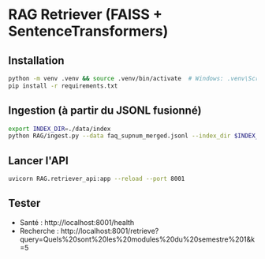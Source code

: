 # RAG Retriever (FAISS + SentenceTransformers)

## Installation
```bash
python -m venv .venv && source .venv/bin/activate  # Windows: .venv\Scripts\activate
pip install -r requirements.txt
```

## Ingestion (à partir du JSONL fusionné)
```bash
export INDEX_DIR=./data/index
python RAG/ingest.py --data faq_supnum_merged.jsonl --index_dir $INDEX_DIR
```

## Lancer l'API
```bash
uvicorn RAG.retriever_api:app --reload --port 8001
```

## Tester
- Santé : http://localhost:8001/health
- Recherche : http://localhost:8001/retrieve?query=Quels%20sont%20les%20modules%20du%20semestre%201&k=5
